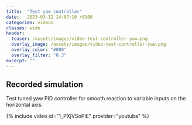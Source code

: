```yaml
---
title:  "Test yaw controller"
date:   2023-03-12 14:07:10 +0100
categories: videos
classes: wide
header:
  teaser: /assets/images/video-test-controller-yaw.png
  overlay_image: /assets/images/video-test-controller-yaw.png
  overlay_color: "#000"
  overlay_filter: "0.3"
excerpt: ""
---
```

## Recorded simulation
Test tuned yaw PID controller for smooth reaction to variable inputs on the horizontal axis.

{% include video id="1_PXjVSoPiE" provider="youtube" %}